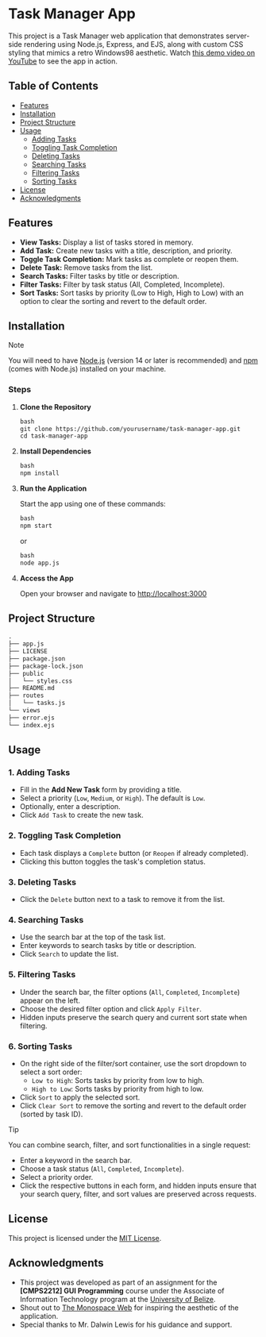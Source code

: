 # Task Manager App

This project is a Task Manager web application that demonstrates server-side rendering using Node.js, Express, and EJS, along with custom CSS styling that mimics a retro Windows98 aesthetic. Watch [this demo video on YouTube](https://www.youtube.com/watch?v=demo) to see the app in action.

## Table of Contents

- [Features](#features)
- [Installation](#installation)
- [Project Structure](#project-structure)
- [Usage](#usage)
  - [Adding Tasks](#1-adding-tasks)
  - [Toggling Task Completion](#2-toggling-task-completion)
  - [Deleting Tasks](#3-deleting-tasks)
  - [Searching Tasks](#4-searching-tasks)
  - [Filtering Tasks](#5-filtering-tasks)
  - [Sorting Tasks](#6-sorting-tasks)
- [License](#license)
- [Acknowledgments](#acknowledgments)

## Features

- **View Tasks:** Display a list of tasks stored in memory.
- **Add Task:** Create new tasks with a title, description, and priority.
- **Toggle Task Completion:** Mark tasks as complete or reopen them.
- **Delete Task:** Remove tasks from the list.
- **Search Tasks:** Filter tasks by title or description.
- **Filter Tasks:** Filter by task status (All, Completed, Incomplete).
- **Sort Tasks:** Sort tasks by priority (Low to High, High to Low) with an option to clear the sorting and revert to the default order.

## Installation

> [!NOTE]
> You will need to have [Node.js](https://nodejs.org/en/) (version 14 or later is recommended) and [npm](https://www.npmjs.com/) (comes with Node.js) installed on your machine.

### Steps

1. **Clone the Repository**

   ```markdown
   bash
   git clone https://github.com/yourusername/task-manager-app.git
   cd task-manager-app
   ```

2. **Install Dependencies**

   ```markdown
   bash
   npm install
   ```

3. **Run the Application**

   Start the app using one of these commands:

   ```markdown
   bash
   npm start
   ```

   or

   ```markdown
   bash
   node app.js
   ```

4. **Access the App**

   Open your browser and navigate to [http://localhost:3000](http://localhost:3000)

## Project Structure

```markdown
.
├── app.js
├── LICENSE
├── package.json
├── package-lock.json
├── public
│   └── styles.css
├── README.md
├── routes
│   └── tasks.js
└── views
├── error.ejs
└── index.ejs
```

## Usage

### 1. Adding Tasks

- Fill in the **Add New Task** form by providing a title.
- Select a priority (`Low`, `Medium`, or `High`). The default is `Low`.
- Optionally, enter a description.
- Click `Add Task` to create the new task.

### 2. Toggling Task Completion

- Each task displays a `Complete` button (or `Reopen` if already completed).
- Clicking this button toggles the task's completion status.

### 3. Deleting Tasks

- Click the `Delete` button next to a task to remove it from the list.

### 4. Searching Tasks

- Use the search bar at the top of the task list.
- Enter keywords to search tasks by title or description.
- Click `Search` to update the list.

### 5. Filtering Tasks

- Under the search bar, the filter options (`All`, `Completed`, `Incomplete`) appear on the left.
- Choose the desired filter option and click `Apply Filter`.
- Hidden inputs preserve the search query and current sort state when filtering.

### 6. Sorting Tasks

- On the right side of the filter/sort container, use the sort dropdown to select a sort order:
  - `Low to High`: Sorts tasks by priority from low to high.
  - `High to Low`: Sorts tasks by priority from high to low.
- Click `Sort` to apply the selected sort.
- Click `Clear Sort` to remove the sorting and revert to the default order (sorted by task ID).

> [!TIP]
> You can combine search, filter, and sort functionalities in a single request:
>
> - Enter a keyword in the search bar.
> - Choose a task status (`All`, `Completed`, `Incomplete`).
> - Select a priority order.
> - Click the respective buttons in each form, and hidden inputs ensure that your search query, filter, and sort values are preserved across requests.

## License

This project is licensed under the [MIT License](LICENSE).

## Acknowledgments

- This project was developed as part of an assignment for the **[CMPS2212] GUI Programming** course under the Associate of Information Technology program at the [University of Belize](https://www.ub.edu.bz/).
- Shout out to [The Monospace Web](https://owickstrom.github.io/the-monospace-web/) for inspiring the aesthetic of the application.
- Special thanks to Mr. Dalwin Lewis for his guidance and support.
